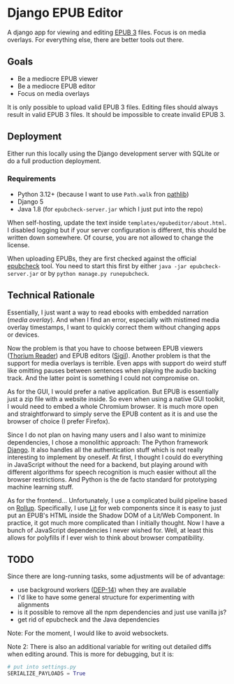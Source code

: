 # Django EPUB Editor

A django app for viewing and editing [EPUB 3](https://www.w3.org/TR/epub-33/) files.
Focus is on media overlays. For everything else, there are better tools out there.

## Goals

* Be a mediocre EPUB viewer
* Be a mediocre EPUB editor
* Focus on media overlays

It is only possible to upload valid EPUB 3 files. Editing files should always result in valid EPUB 3 files. It should be impossible to create invalid EPUB 3.

## Deployment

Either run this locally using the Django development server with SQLite or do a full production deployment.

### Requirements

* Python 3.12+ (because I want to use `Path.walk` fron [pathlib](https://docs.python.org/3.12/library/pathlib.html#pathlib.Path.walk))
* Django 5
* Java 1.8 (for `epubcheck-server.jar` which I just put into the repo)

When self-hosting, update the text inside `templates/epubeditor/about.html`. I disabled logging
but if your server configuration is different, this should be written down somewhere. Of course, you are not allowed to change the license.

When uploading EPUBs, they are first checked against the official [epubcheck](https://github.com/w3c/epubcheck/) tool. You need to start this first by either `java -jar epubcheck-server.jar` or by `python manage.py runepubcheck`.

## Technical Rationale

Essentially, I just want a way to read ebooks with embedded narration (*media overlay*). And when I find an error, especially with mistimed media overlay timestamps, I want to quickly correct them without changing apps or devices.

Now the problem is that you have to choose between EPUB viewers ([Thorium Reader](https://www.edrlab.org/software/thorium-reader/)) and EPUB editors ([Sigil](https://sigil-ebook.com/)). Another problem is that the support for media overlays is terrible. Even apps with support do weird stuff like omitting pauses between sentences when playing the audio backing track. And the latter point is something I could not compromise on.

As for the GUI, I would prefer a native application. But EPUB is essentially just a zip file with a website inside. So even when using a native GUI toolkit, I would need to embed a whole Chromium browser. It is much more open and straightforward to simply serve the EPUB content as it is and use the browser of choice (I prefer Firefox).

Since I do not plan on having many users and I also want to minimize dependencies, I chose a monolithic approach: The Python framework [Django](https://www.djangoproject.com/). It also handles all the authentication stuff which is not really interesting to implement by oneself. At first, I thought I could do everything in JavaScript without the need for a backend, but playing around with different algorithms for speech recognition is much easier without all the browser restrictions. And Python is the de facto standard for prototyping machine learning stuff.

As for the frontend... Unfortunately, I use a complicated build pipeline based on [Rollup](https://rollupjs.org/). Specifically, I use [Lit](https://lit.dev/) for web components since it is easy to just put an EPUB's HTML inside the Shadow DOM of a Lit/Web Component. In practice, it got much more complicated than I initially thought. Now I have a bunch of JavaScript dependencies I never wished for. Well, at least this allows for polyfills if I ever wish to think about browser compatibility.

## TODO

Since there are long-running tasks, some adjustments will be of advantage:

* use background workers ([DEP-14](https://github.com/django/deps/blob/main/accepted/0014-background-workers.rst)) when they are available
* I'd like to have some general structure for experimenting with alignments
* is it possible to remove all the npm dependencies and just use vanilla js?
* get rid of epubcheck and the Java dependencies

Note: For the moment, I would like to avoid websockets.

Note 2: There is also an additional variable for writing out detailed diffs when editing around. This is more for debugging, but it is:

```python
# put into settings.py
SERIALIZE_PAYLOADS = True
```